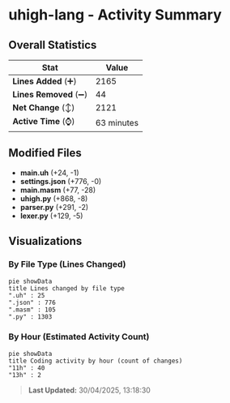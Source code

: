 # uhigh-lang - Activity Summary 

## Overall Statistics

| Stat                   | Value                                                             |
| ---------------------- | ----------------------------------------------------------------- |
| **Lines Added** (➕)   | 2165                                          |
| **Lines Removed** (➖) | 44                                        |
| **Net Change** (↕)    | 2121                |
| **Active Time** (⌚)   | 63 minutes |


## Modified Files
- **main.uh** (+24, -1)
- **settings.json** (+776, -0)
- **main.masm** (+77, -28)
- **uhigh.py** (+868, -8)
- **parser.py** (+291, -2)
- **lexer.py** (+129, -5)

## Visualizations

### By File Type (Lines Changed)

```mermaid
pie showData
title Lines changed by file type
".uh" : 25
".json" : 776
".masm" : 105
".py" : 1303
```

### By Hour (Estimated Activity Count)

```mermaid
pie showData
title Coding activity by hour (count of changes)
"11h" : 40
"13h" : 2
```


> **Last Updated:** 30/04/2025, 13:18:30